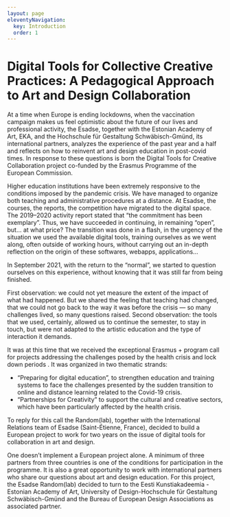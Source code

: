 ```yaml
---
layout: page
eleventyNavigation:
  key: Introduction
  order: 1
---
```


# Digital Tools for Collective Creative Practices: A Pedagogical Approach to Art and Design Collaboration

At a time when Europe is ending lockdowns, when the vaccination campaign makes us feel optimistic about the future of our lives and professional activity, the Esadse, together with the Estonian Academy of Art, EKA, and the Hochschule für Gestaltung Schwäbisch-Gmünd, its international partners, analyzes the experience of the past year and a half and reflects on how to reinvent art and design education in post-covid times. In response to these questions is born the Digital Tools for Creative Collaboration project co-funded by the Erasmus Programme of the European Commission.

Higher education institutions have been extremely responsive to the conditions imposed by the pandemic crisis. We have managed to organize both teaching and administrative procedures at a distance.  At Esadse, the courses, the reports, the competition have migrated to the digital space. The 2019–2020 activity report stated that “the commitment has been exemplary”. Thus, we have succeeded in continuing, in remaining “open”, but... at what price?  The transition was done in a flash, in the urgency of the situation we used the available digital tools, training ourselves as we went along, often outside of working hours, without carrying out an in-depth reflection on the origin of these softwares, webapps, applications... 

In September 2021, with the return to the “normal”, we started to question ourselves on this experience, without knowing that it was still far from being finished. 

First observation: we could not yet measure the extent of the impact of what had happened. But we shared the feeling that teaching had changed, that we could not go back to the way it was before the crisis — so many challenges lived, so many questions raised. Second observation: the tools that we used, certainly, allowed us to continue the semester, to stay in touch, but were not adapted to the artistic education and the type of interaction it demands. 

It was at this time that we received the exceptional Erasmus + program call for projects addressing the challenges posed by the health crisis and lock down periods . It was organized in two thematic strands:
* “Preparing for digital education”, to strengthen education and training systems to face the challenges presented by the sudden transition to online and distance learning related to the Covid-19 crisis.
* “Partnerships for Creativity” to support the cultural and creative sectors, which have been particularly affected by the health crisis. 

To reply for this call the Random(lab), together with the International Relations team of Esadse (Saint-Étienne, France), decided to build a European project to work for two years on the issue of digital tools for collaboration in art and design.

One doesn’t implement a European project alone. A minimum of three partners from three countries is one of the conditions for participation in the programme. It is also a great opportunity to work with international partners who share our questions about art and design education. For this project, the Esadse Random(lab) decided to turn to the Eesti Kunstiakadeemia - Estonian Academy of Art, University of Design-Hochschule für Gestaltung Schwäbisch-Gmünd and the Bureau of European Design Associations as associated partner. 

